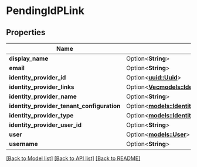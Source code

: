 # PendingIdPLink

## Properties

Name | Type | Description | Notes
------------ | ------------- | ------------- | -------------
**display_name** | Option<**String**> |  | [optional]
**email** | Option<**String**> |  | [optional]
**identity_provider_id** | Option<[**uuid::Uuid**](uuid::Uuid.md)> |  | [optional]
**identity_provider_links** | Option<[**Vec<models::IdentityProviderLink>**](IdentityProviderLink.md)> |  | [optional]
**identity_provider_name** | Option<**String**> |  | [optional]
**identity_provider_tenant_configuration** | Option<[**models::IdentityProviderTenantConfiguration**](IdentityProviderTenantConfiguration.md)> |  | [optional]
**identity_provider_type** | Option<[**models::IdentityProviderType**](IdentityProviderType.md)> |  | [optional]
**identity_provider_user_id** | Option<**String**> |  | [optional]
**user** | Option<[**models::User**](User.md)> |  | [optional]
**username** | Option<**String**> |  | [optional]

[[Back to Model list]](../README.md#documentation-for-models) [[Back to API list]](../README.md#documentation-for-api-endpoints) [[Back to README]](../README.md)


